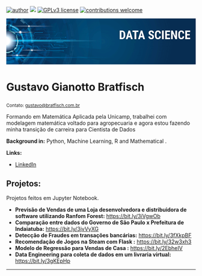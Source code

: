 [![author](https://img.shields.io/badge/author-gustavobrat-red.svg)](https://www.linkedin.com/in/gustavo-bratfisch-60985592/) [![](https://img.shields.io/badge/python-3.7+-blue.svg)](https://www.python.org/downloads/release/python-365/) [![GPLv3 license](https://img.shields.io/badge/License-GPLv3-blue.svg)](http://perso.crans.org/besson/LICENSE.html) [![contributions welcome](https://img.shields.io/badge/contributions-welcome-brightgreen.svg?style=flat)](https://github.com/Gustavo-Bratfisch/data_science)

<p align="center">
  <img src="banner.png" >
</p>

# Gustavo Gianotto Bratfisch
<sub>Contato: gustavo@bratfisch.com.br</sub>

Formando em Matemática Aplicada pela Unicamp, trabalhei com modelagem matemática voltado para agropecuaria e agora estou fazendo minha transição de carreira para Cientista de Dados

**Background in:** Python, Machine Learning, R and Mathematical .

**Links:**

* [LinkedIn](https://www.linkedin.com/in/gustavo-bratfisch-60985592/)


## Projetos:
Projetos feitos em Jupyter Notebook.
* **Previsão de Vendas de uma Loja desenvolvedora e distribuidora de software utilizando Ranfom Forest:** https://bit.ly/3iVgwOb
* **Comparação entre dados do Governo de São Paulo x Prefeitura de Indaiatuba:** https://bit.ly/3jvVyXG
* **Detecção de Fraudes em transações bancárias:** https://bit.ly/3fXkpBF
* **Recomendação de Jogos na Steam com Flask :** https://bit.ly/32w3xh3
* **Modelo de Regressão para Vendas de Casa :** https://bit.ly/2EbheIV
* **Data Engineering para coleta de dados em um livraria virtual:** https://bit.ly/3gKEpHp
---




